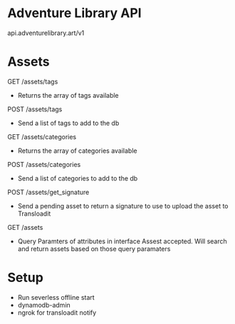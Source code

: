 # Adventure Library API

api.adventurelibrary.art/v1

# Assets

GET /assets/tags

- Returns the array of tags available

POST /assets/tags

- Send a list of tags to add to the db

GET /assets/categories

- Returns the array of categories available

POST /assets/categories

- Send a list of categories to add to the db

POST /assets/get_signature

- Send a pending asset to return a signature to use to upload the asset to Transloadit

GET /assets

- Query Paramters of attributes in interface Assest accepted. Will search and return assets based on those query paramaters

# Setup

- Run severless offline start
- dynamodb-admin
- ngrok for transloadit notify
